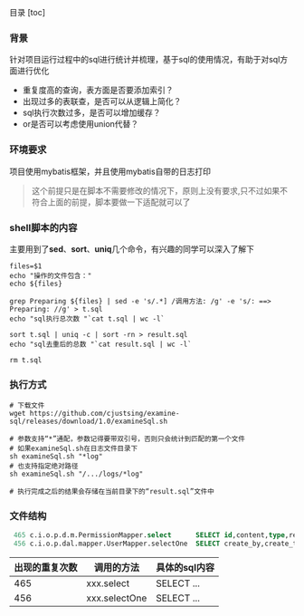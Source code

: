 目录
[toc]

### 背景

针对项目运行过程中的sql进行统计并梳理，基于sql的使用情况，有助于对sql方面进行优化

- 重复度高的查询，表方面是否要添加索引？
- 出现过多的表联查，是否可以从逻辑上简化？
- sql执行次数过多，是否可以增加缓存？
- or是否可以考虑使用union代替？



### 环境要求

项目使用mybatis框架，并且使用mybatis自带的日志打印
>这个前提只是在脚本不需要修改的情况下，原则上没有要求,只不过如果不符合上面的前提，脚本要做一下适配就可以了



### shell脚本的内容
主要用到了**sed**、**sort**、**uniq**几个命令，有兴趣的同学可以深入了解下
```shell
files=$1
echo "操作的文件包含："
echo ${files}

grep Preparing ${files} | sed -e 's/.*] /调用方法: /g' -e 's/: ==>  Preparing: //g' > t.sql
echo "sql执行总次数 "`cat t.sql | wc -l`

sort t.sql | uniq -c | sort -rn > result.sql
echo "sql去重后的总数 "`cat result.sql | wc -l`

rm t.sql
```



### 执行方式

```shell
# 下载文件
wget https://github.com/cjustsing/examine-sql/releases/download/1.0/examineSql.sh

# 参数支持“*”通配，参数记得要带双引号，否则只会统计到匹配的第一个文件
# 如果examineSql.sh在日志文件目录下
sh examineSql.sh "*log"
# 也支持指定绝对路径
sh examineSql.sh "/.../logs/*log"
 
# 执行完成之后的结果会存储在当前目录下的“result.sql”文件中
```



### 文件结构

```sql
 465 c.i.o.p.d.m.PermissionMapper.select      SELECT id,content,type,remark FROM t_permission WHERE content = ? AND type = ? 
 456 c.i.o.p.dal.mapper.UserMapper.selectOne  SELECT create_by,create_time,update_by,update_time,id,uid,is_delete FROM t_user WHERE uid = ? AND is_delete = ? 
```

| 出现的重复次数 | 调用的方法    | 具体的sql内容 |
| -------------- | ------------- | ------------- |
| 465            | xxx.select    | SELECT ...    |
| 456            | xxx.selectOne | SELECT ...    |
